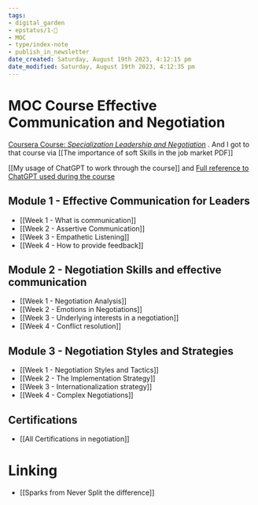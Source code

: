 ```yaml
---
tags: 
- digital_garden
- epstatus/1-🌱
- MOC
- type/index-note
- publish_in_newsletter
date_created: Saturday, August 19th 2023, 4:12:15 pm
date_modified: Saturday, August 19th 2023, 4:12:35 pm
---
```

# MOC Course Effective Communication and Negotiation
[Coursera Course: *Specialization Leadership and Negotiation*](https://www.coursera.org/specializations/leadership-negotiation-skills#courses) . And I got to that course via [[The importance of soft Skills in the job market PDF]]

[[My usage of ChatGPT to work through the course]] and  [Full reference to ChatGPT used during the course](https://chat.openai.com/share/926562c0-8113-4dc8-b3f0-0460695f2e52)

## Module 1 - Effective Communication for Leaders
+ [[Week 1 - What is communication]]
+ [[Week 2 - Assertive Communication]]
+ [[Week 3 - Empathetic Listening]]
+ [[Week 4 - How to provide feedback]]

## Module 2 - Negotiation Skills and effective communication
+ [[Week 1 - Negotiation Analysis]]
+ [[Week 2 - Emotions in Negotiations]]
+ [[Week 3 - Underlying interests in a negotiation]]
+ [[Week 4 - Conflict resolution]]

## Module 3 - Negotiation Styles and Strategies
+ [[Week 1 - Negotiation Styles and Tactics]]
+ [[Week 2 - The Implementation Strategy]]
+ [[Week 3 - Internationalization strategy]]
+ [[Week 4 - Complex Negotiations]]

## Certifications
+ [[All Certifications in negotiation]]


# Linking
+ [[Sparks from Never Split the difference]]


